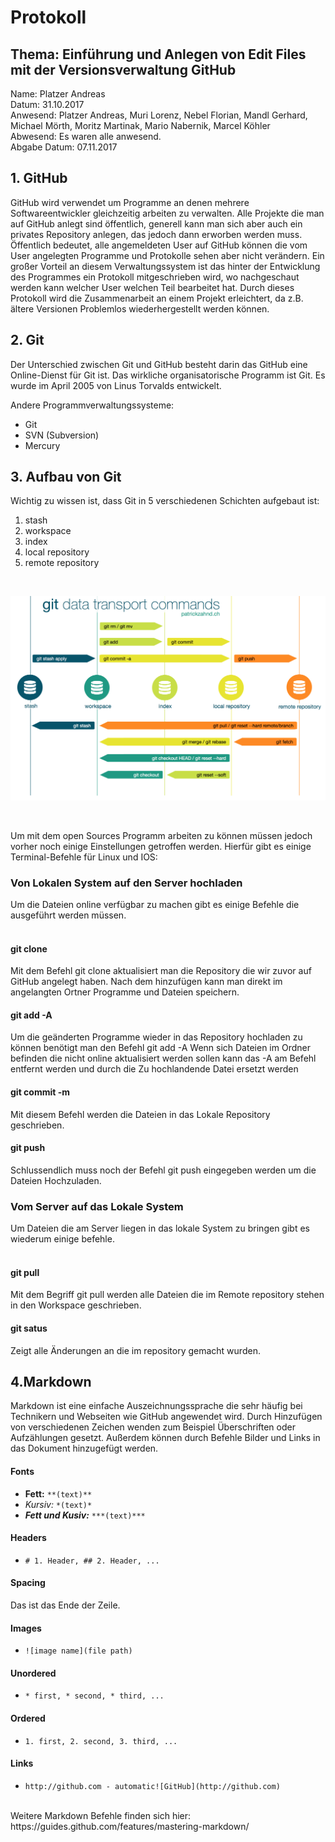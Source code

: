 # Protokoll

## Thema: Einführung und Anlegen von Edit Files mit der Versionsverwaltung GitHub

Name: Platzer Andreas <br>
Datum: 31.10.2017 <br>
Anwesend: Platzer Andreas, Muri Lorenz, Nebel Florian, Mandl Gerhard, Michael Mörth, Moritz Martinak, Mario Nabernik, Marcel Köhler <br>
Abwesend: Es waren alle anwesend. <br>
Abgabe Datum: 07.11.2017 <br>

## 1. GitHub
GitHub wird verwendet um Programme an denen mehrere Softwareentwickler gleichzeitig arbeiten zu verwalten. Alle Projekte die man auf GitHub 
anlegt sind öffentlich, generell kann man sich aber auch ein privates Repository anlegen, das jedoch dann erworben
werden muss. Öffentlich bedeutet, alle angemeldeten User auf GitHub können die vom User angelegten Programme und Protokolle sehen 
aber nicht verändern. Ein großer Vorteil an diesem Verwaltungssystem ist das hinter der Entwicklung des Programmes ein Protokoll mitgeschrieben wird, wo nachgeschaut werden kann
welcher User welchen Teil bearbeitet hat. Durch dieses Protokoll wird die Zusammenarbeit an einem Projekt erleichtert,
da z.B. ältere Versionen Problemlos wiederhergestellt werden können.  

## 2. Git
Der Unterschied zwischen Git und GitHub besteht darin das GitHub eine Online-Dienst für Git ist. Das wirkliche organisatorische Programm 
ist Git. Es wurde im April 2005 von Linus Torvalds entwickelt.

Andere Programmverwaltungssysteme:

* Git
* SVN (Subversion)
* Mercury

## 3. Aufbau von Git

Wichtig zu wissen ist, dass Git in 5 verschiedenen Schichten aufgebaut ist:

1. stash 
1. workspace 
1. index 
1. local repository 
1. remote repository 
<br> 

![Git-Commands](git_data_transport_commands.png)

<br> 


Um mit dem open Sources Programm arbeiten zu können müssen jedoch vorher noch einige Einstellungen getroffen werden.
Hierfür gibt es einige Terminal-Befehle für Linux und IOS:

### **Von Lokalen System auf den Server hochladen**

Um die Dateien online verfügbar zu machen gibt es einige Befehle die ausgeführt werden müssen. <br> <br>


#### git clone

Mit dem Befehl git clone aktualisiert man die Repository die wir zuvor auf GitHub angelegt haben.
Nach dem hinzufügen kann man direkt im angelangten Ortner Programme und Dateien speichern.


#### git add -A

Um die geänderten Programme wieder in das Repository hochladen zu können benötigt man den Befehl git add -A 
Wenn sich Dateien im Ordner befinden die nicht online aktualisiert werden sollen kann das -A am Befehl entfernt werden und durch die 
Zu hochlandende Datei ersetzt werden 


#### git commit -m

Mit diesem Befehl werden die Dateien in das Lokale Repository geschrieben.


#### git push

Schlussendlich muss noch der Befehl git push eingegeben werden um die Dateien Hochzuladen.




### **Vom Server auf das Lokale System** 

Um Dateien die am Server liegen in das lokale System zu bringen gibt es wiederum einige befehle. <br> <br>


#### git pull

Mit dem Begriff git pull werden alle Dateien die im Remote repository stehen in den Workspace geschrieben.


#### git satus 

Zeigt alle Änderungen an die im repository gemacht wurden.


## 4.Markdown

Markdown ist eine einfache Auszeichnungssprache die sehr häufig bei Technikern und Webseiten wie GitHub angewendet wird.
Durch Hinzufügen von verschiedenen Zeichen wenden zum Beispiel Überschriften oder Aufzählungen gesetzt. Außerdem können durch Befehle Bilder und Links in das Dokument hinzugefügt werden.

#### Fonts
* **Fett:**  `**(text)**`
* *Kursiv:*  `*(text)*`
* ***Fett und Kusiv:*** `***(text)***`

#### Headers
* `# 1. Header, ## 2. Header, ...`

#### Spacing
Das ist das Ende der Zeile.<br>

#### Images
* `![image name](file path)`

#### Unordered
* `* first, * second, * third, ...`

#### Ordered
* `1. first, 2. second, 3. third, ...`

#### Links
* `http://github.com - automatic![GitHub](http://github.com)`

<br>
Weitere Markdown Befehle finden sich hier: <br>
https://guides.github.com/features/mastering-markdown/







